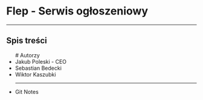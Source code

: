 <h1> Flep - Serwis ogłoszeniowy</h1>
<hr>
<h2>Spis treści</h2>
<ul>
    # Autorzy
        <li>Jakub Poleski - CEO </li>
        <li>Sebastian Bedecki</li>
        <li>Wiktor Kaszubki</li>
    <hr>
    <li>Git Notes</li>
</ul>

